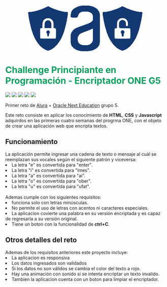 <p align="center"><img src="https://github.com/CMZhn/Encriptador_ONE_G5/blob/main/01_Imagenes/logo.gif"/></p>
<h1 style="color:rgb(12, 160, 94)">Challenge Principiante en Programación - Encriptador ONE G5</h1>
<p align="left">
   <img src="https://img.shields.io/badge/ESTADO-FINALIZADO-brightgreen">
   <img src="https://img.shields.io/badge/LIBERACI%C3%93N-MAYO%202023-rgb(162%2C162%2C40)">
   <img src="https://img.shields.io/badge/VERSI%C3%93N-V1.0.23-rgb(15%2C128%2C193)">
   <img src="https://img.shields.io/github/license/CMZhn/Encriptador_ONE_G5">
   <img src="https://img.shields.io/github/repo-size/CMZhn/Encriptador_ONE_G5"> 
</p>
<p>
  Primer reto de <a href="https://www.aluracursos.com/">Alura</a> + <a href="https://www.oracle.com/mx/education/oracle-next-education/">Oracle Next Education</a> grupo 5.
</p>
<p>
  Este reto consiste en aplicar los conocimiento de <Strong>HTML</Strong>, <Strong>CSS</Strong> y <Strong>Javascript</Strong> adquirdos en las primeras cuatro semanas del progrma ONE,
   con el objeto de crear una aplicación web que encripta textos. 
</p>

<h2>Funcionamiento</h2>
La aplicación permite ingresar una cadena de texto o mensaje al cuál se reemplazan sus vocales según el siguiente patrón y viceversa:

<li>La letra "e" es convertida para "enter".</li>
<li>La letra "i" es convertida para "imes".</li>
<li>La letra "a" es convertida para "ai".</li>
<li>La letra "o" es convertida para "ober".</li>
<li>La letra "u" es convertida para "ufat".</li>
<br>
Ademas cumple con los siguientes requisitos:

<li>funciona solo con letras minúsculas.</li>
<li>No permite el uso de letras con acentos ni caracteres especiales.</li>
<li>La aplicacion covierte una palabra en su versión encriptada y es capaz de regresarla a su versión original. </li>
<li>Tiene un boton con la funcionalidad de <Strong>ctrl+C</Strong>.</li>

<h2>Otros detalles del reto</h2>
Ademas de los requisitos anteriores este proyecto incluye:
<br>
<li>La aplicacion es responsiva</li>
<li>Los datos ingresados son validados</li>
<li>Si los datos no son válidos se cambia el color del texto a rojo.</li>
<li>Hay una animación con sonido si se intenta encriptar un texto invalido.</li>
<li>Tambien la aplicacion cuenta con un boton para limpiar el encriptador.</li>


